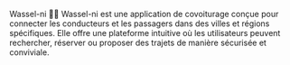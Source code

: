 Wassel-ni 🚗📱
Wassel-ni est une application de covoiturage conçue pour connecter les conducteurs et les passagers dans des villes et régions spécifiques. Elle offre une plateforme intuitive où les utilisateurs peuvent rechercher, réserver ou proposer des trajets de manière sécurisée et conviviale.
